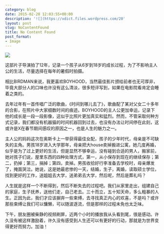 ```yaml
---
category: blog
date: 2015-02-28 12:03:55+00:00
description: '![](https://xdict.files.wordpress.com/20'
layout: post
slug: NoContentFound
title: No Content Found
post_format:
- Image
---
```


![](https://xdict.files.wordpress.com/2015/02/tumblr_nkhdijc4sc1u1zc3wo1_500.jpg)

这部片子导演拍了12年，记录一个孩子从6岁到18岁的成长过程，为了不影响主人公的生活，尽量选择在每年的暑假时拍摄。





相比BIRDMAN来说，我更喜欢BOYHOOD，当然最佳影片颁给前者也无可厚非，毕竟大部分人的口味也许没有这么清淡，很多短评写到，如果在电影院看肯定会睡着之类的。





去年过年有一首传唱广泛的歌曲，《时间到哪儿去了》，歌曲配了某对父女二十多年的合影，在照片中大家细数时间的痕迹。BOYHOOD的主人公更加幸运，记录下他的成长是一段一段影像，这似乎比照片更加真实和猛烈。然而，不管采取何种方式记录，我们都没有机器猫的时间机器回到过去，也没有办法让时间停在此刻，这或许是X在春节期间感叹的原因之一，也是人生的魅力之一。





主人公的妈妈这次在奥斯卡上一举获得最佳女配，孩子的少年时代，母亲是不可缺失的主角。男孩18岁进入大学那年，母亲把大house卖掉搬进公寓，她几度再婚，似乎是为了过上更好的生活，但是显然不够幸运，没有碰到合适的男人，搬家前，她对孩子们说，屋里东西的四种处理方式，第一，从小保存到现在的继续保存；第二，扔掉；第三，捐掉；第四，卖掉。男孩收拾好行李准备去学校时，母亲爆发了，掩面哭泣。她说，这是她最悲惨的一天，结婚，生子，离婚，读取硕士学位，找到更好的工作，送姐姐去大学，送弟弟去大学，然后呢，然后是葬礼吗？





人生就是这样一个不断得到，然后不断失去的过程吧。我们从家里走出，组建自己的家庭，生子抚养，送他们走，自己老去。三十而立，五十知天命，多么粗暴的人生。正因为此，我们才应该摒弃一些束缚，去寻找真正内心的欢喜，不是吗？或许那些束缚让我们可以慵懒，可以随波逐流，但是那样的过程未免也太乏味。





下午，朋友圈被柴静的视频刷屏，近两个小时的播放我从头看到尾，很是感动。许久没有被这样激励着，许久没有感受到人生还可以有更好的行动，那就是为世界变得更好而努力。加油！
